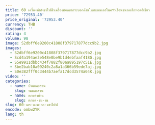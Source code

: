 ```yaml
---
title: 60 เครื่องฆ่าถังชาไฟฟ้าเครื่องทอดชากระบอกด้านในสแตนเลสในครัวเรือนขนาดเล็กทอดสีเขียว
price: '72953.40'
price_original: '72953.40'
currency: THB
discount: ''
rating: 4
volume: 98
image: S2dbff6e9200c41808f379717877dcc9b2.jpg
images:
  - S2dbff6e9200c41808f379717877dcc9b2.jpg
  - Scd4a194ae3e548e0be9b1d4ebfaaf418G.jpg
  - S5e9911dbbc434f7882f80aa895197c51E.jpg
  - Sbe2bab10a09240c2a8a1a366b59ede7aj.jpg
  - S0e382fff0c3444b7aefa17dcd3574a04K.jpg
video: ''
categories:
  - name: บ้านและสวน
    slug: านและสวน
  - name: ตกแต่งบ้าน
    slug: ตกแต-งบ-าน
slug: 60-เคร-องฆ-าถ-งชาไฟฟ
encode: ombw2YK
lang: th
---
```

  